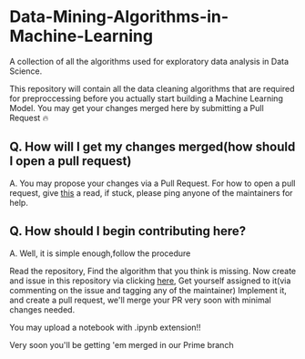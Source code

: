 # Data-Mining-Algorithms-in-Machine-Learning
A collection of all the algorithms used for exploratory data analysis in Data Science.

This repository will contain all the data cleaning algorithms that are required for preproccessing before you actually start building a Machine Learning Model. You may get your changes merged here by submitting a Pull Request 🔥

## Q. How will I get my changes merged(how should I open a pull request)

A. You may propose your changes via a Pull Request. For how to open a pull request, give [this](https://opensource.com/article/19/7/create-pull-request-github) a read, if stuck, please ping anyone of the maintainers for help.

## Q. How should I begin contributing here?

A. Well, it is simple enough,follow the procedure

Read the repository,
Find the algorithm that you think is missing.
Now create and issue in this repository via clicking [here](https://github.com/hacktoberfest2k20/Data-Mining-Algorithms-in-Machine-Learning/issues),
Get yourself assigned to it(via commenting on the issue and tagging any of the maintainer)
Implement it, and create a pull request, we'll merge your PR very soon with minimal changes needed.

You may upload a notebook with .ipynb extension!!

Very soon you'll be getting 'em merged in our Prime branch
